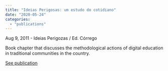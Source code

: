 ```yaml
---
title: "Ideias Perigosas: um estudo do cotidiano"
date: "2020-05-24"
categories: 
  - "publications"
---
```


Aug 9, 2011 - Ideias Perigozas / Ed. Córrego

Book chapter that discusses the methodological actions of digital education in traditional communities in the country.

[See publication](https://catahistorias.files.wordpress.com/2011/01/ideias_perigozas_1aed2.pdf)
